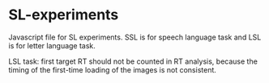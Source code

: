 # SL-experiments

Javascript file for SL experiments. SSL is for speech language task and LSL is for letter language task.

LSL task: first target RT should not be counted in RT analysis, because the timing of the first-time loading of the images is not consistent.
